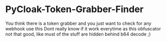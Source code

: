 # PyCloak-Token-Grabber-Finder
You think there is a token grabber and you just want to check for any webhook use this
Dont really know if it work everytime as this obfuscator not that good, like must of the stuff are hidden behind b64 decode ;)
